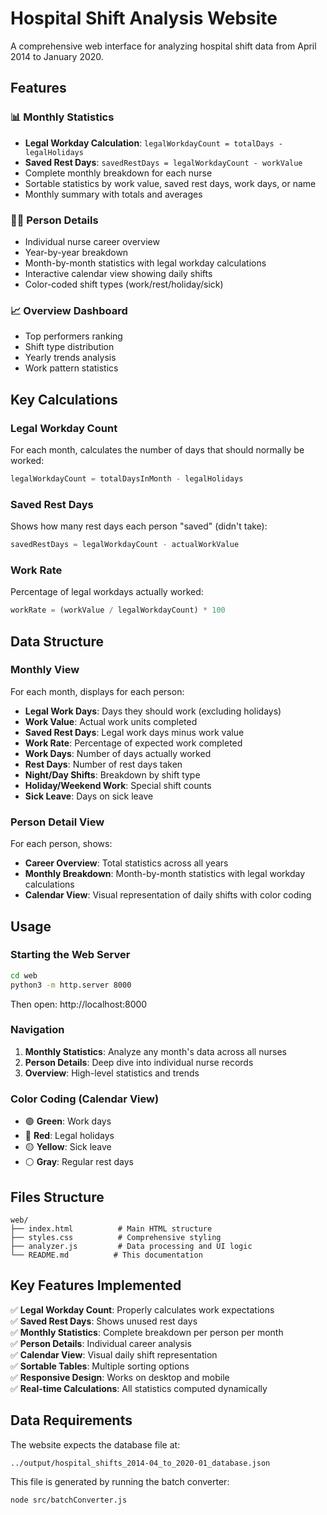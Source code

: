 # Hospital Shift Analysis Website

A comprehensive web interface for analyzing hospital shift data from April 2014 to January 2020.

## Features

### 📊 Monthly Statistics
- **Legal Workday Calculation**: `legalWorkdayCount = totalDays - legalHolidays`
- **Saved Rest Days**: `savedRestDays = legalWorkdayCount - workValue`
- Complete monthly breakdown for each nurse
- Sortable statistics by work value, saved rest days, work days, or name
- Monthly summary with totals and averages

### 👩‍⚕️ Person Details
- Individual nurse career overview
- Year-by-year breakdown
- Month-by-month statistics with legal workday calculations
- Interactive calendar view showing daily shifts
- Color-coded shift types (work/rest/holiday/sick)

### 📈 Overview Dashboard
- Top performers ranking
- Shift type distribution
- Yearly trends analysis
- Work pattern statistics

## Key Calculations

### Legal Workday Count
For each month, calculates the number of days that should normally be worked:
```javascript
legalWorkdayCount = totalDaysInMonth - legalHolidays
```

### Saved Rest Days
Shows how many rest days each person "saved" (didn't take):
```javascript
savedRestDays = legalWorkdayCount - actualWorkValue
```

### Work Rate
Percentage of legal workdays actually worked:
```javascript
workRate = (workValue / legalWorkdayCount) * 100
```

## Data Structure

### Monthly View
For each month, displays for each person:
- **Legal Work Days**: Days they should work (excluding holidays)
- **Work Value**: Actual work units completed
- **Saved Rest Days**: Legal work days minus work value
- **Work Rate**: Percentage of expected work completed
- **Work Days**: Number of days actually worked
- **Rest Days**: Number of rest days taken
- **Night/Day Shifts**: Breakdown by shift type
- **Holiday/Weekend Work**: Special shift counts
- **Sick Leave**: Days on sick leave

### Person Detail View
For each person, shows:
- **Career Overview**: Total statistics across all years
- **Monthly Breakdown**: Month-by-month statistics with legal workday calculations
- **Calendar View**: Visual representation of daily shifts with color coding

## Usage

### Starting the Web Server
```bash
cd web
python3 -m http.server 8000
```

Then open: http://localhost:8000

### Navigation
1. **Monthly Statistics**: Analyze any month's data across all nurses
2. **Person Details**: Deep dive into individual nurse records
3. **Overview**: High-level statistics and trends

### Color Coding (Calendar View)
- 🟢 **Green**: Work days
- 🔴 **Red**: Legal holidays
- 🟡 **Yellow**: Sick leave
- ⚪ **Gray**: Regular rest days

## Files Structure
```
web/
├── index.html          # Main HTML structure
├── styles.css          # Comprehensive styling
├── analyzer.js         # Data processing and UI logic
└── README.md          # This documentation
```

## Key Features Implemented

✅ **Legal Workday Count**: Properly calculates work expectations  
✅ **Saved Rest Days**: Shows unused rest days  
✅ **Monthly Statistics**: Complete breakdown per person per month  
✅ **Person Details**: Individual career analysis  
✅ **Calendar View**: Visual daily shift representation  
✅ **Sortable Tables**: Multiple sorting options  
✅ **Responsive Design**: Works on desktop and mobile  
✅ **Real-time Calculations**: All statistics computed dynamically  

## Data Requirements

The website expects the database file at:
```
../output/hospital_shifts_2014-04_to_2020-01_database.json
```

This file is generated by running the batch converter:
```bash
node src/batchConverter.js
```